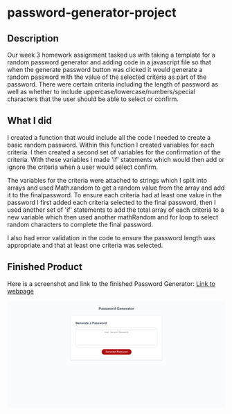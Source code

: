 # password-generator-project

## Description

Our week 3 homework assignment tasked us with taking a template for a random password generator and adding code in a javascript file so that when the generate password button was clicked it would generate a random password with the value of the selected criteria as part of the password. There were certain criteria including the length of password as well as whether to include uppercase/lowercase/numbers/special characters that the user should be able to select or confirm. 

## What I did

I created a function that would include all the code I needed to create a basic random password. Within this function I created variables for each criteria. I then created a second set of variables for the confirmation of the criteria. With these variables I made 'if' statements which would then add or ignore the criteria when a user would select confirm. 

The variables for the criteria were attached to strings which I split into arrays and used Math.random to get a random value from the array and add it to the finalpassword. To ensure each criteria had at least one value in the password I first added each criteria selected to the final password, then I used another set of 'if' statements to add the total array of each criteria to a new variable which then used another mathRandom and for loop to select random characters to complete the final password.

I also had error validation in the code to ensure the password length was appropriate and that at least one criteria was selected.

## Finished Product

Here is a screenshot and link to the finished Password Generator:
[Link to webpage](https://phalenh.github.io/password-generator-project/main/index.html)

![Password Generator pase with a red button to click generate password.](./main/password-generator.png)